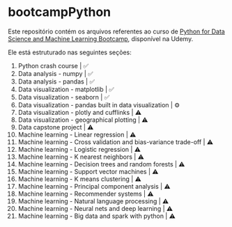 # bootcampPython
Este repositório contém os arquivos referentes ao curso de [Python for Data Science and Machine Learning Bootcamp](https://www.udemy.com/course/python-for-data-science-and-machine-learning-bootcamp/), disponível na Udemy.

Ele está estruturado nas seguintes seções:

1. Python crash course | ✅
2. Data analysis - numpy | ✅
3. Data analysis - pandas | ✅
4. Data visualization - matplotlib | ✅
5. Data visualization - seaborn | ✅
6. Data visualization - pandas built in data visualization | ⚙️
7. Data visualization - plotly and cufflinks | ⚠️
8. Data visualization - geographical plotting | ⚠️
9. Data capstone project | ⚠️
10. Machine learning - Linear regression | ⚠️
11. Machine learning - Cross validation and bias-variance trade-off | ⚠️
12. Machine learning - Logistic regression | ⚠️
13. Machine learning - K nearest neighbors | ⚠️
14. Machine learning - Decision trees and random forests | ⚠️
15. Machine learning - Support vector machines | ⚠️
16. Machine learning - K means clustering | ⚠️
17. Machine learning - Principal component analysis | ⚠️
18. Machine learning - Recommender systems | ⚠️
19. Machine learning - Natural language processing | ⚠️
20. Machine learning - Neural nets and deep learning | ⚠️
21. Machine learning - Big data and spark with python | ⚠️
